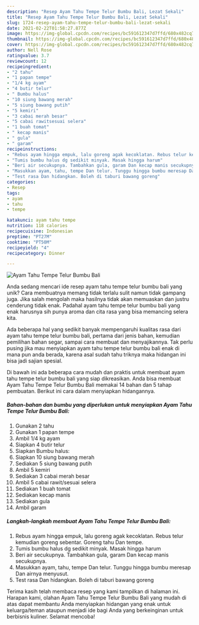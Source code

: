 ```yaml
---
description: "Resep Ayam Tahu Tempe Telur Bumbu Bali, Lezat Sekali"
title: "Resep Ayam Tahu Tempe Telur Bumbu Bali, Lezat Sekali"
slug: 1724-resep-ayam-tahu-tempe-telur-bumbu-bali-lezat-sekali
date: 2021-02-22T01:58:27.877Z
image: https://img-global.cpcdn.com/recipes/bc591612347d7ffd/680x482cq70/ayam-tahu-tempe-telur-bumbu-bali-foto-resep-utama.jpg
thumbnail: https://img-global.cpcdn.com/recipes/bc591612347d7ffd/680x482cq70/ayam-tahu-tempe-telur-bumbu-bali-foto-resep-utama.jpg
cover: https://img-global.cpcdn.com/recipes/bc591612347d7ffd/680x482cq70/ayam-tahu-tempe-telur-bumbu-bali-foto-resep-utama.jpg
author: Nell Rose
ratingvalue: 3.7
reviewcount: 12
recipeingredient:
- "2 tahu"
- "1 papan tempe"
- "1/4 kg ayam"
- "4 butir telur"
- " Bumbu halus"
- "10 siung bawang merah"
- "5 siung bawang putih"
- "5 kemiri"
- "3 cabai merah besar"
- "5 cabai rawitsesuai selera"
- "1 buah tomat"
- " kecap manis"
- " gula"
- " garam"
recipeinstructions:
- "Rebus ayam hingga empuk, lalu goreng agak kecoklatan. Rebus telur kemudian goreng sebentar. Goreng tahu Dan tempe."
- "Tumis bumbu halus dg sedikit minyak. Masak hingga harum"
- "Beri air secukupnya. Tambahkan gula, garam Dan kecap manis secukupnya."
- "Masukkan ayam, tahu, tempe Dan telur. Tunggu hingga bumbu meresap Dan airnya menyusut."
- "Test rasa Dan hidangkan. Boleh di taburi bawang goreng"
categories:
- Resep
tags:
- ayam
- tahu
- tempe

katakunci: ayam tahu tempe 
nutrition: 118 calories
recipecuisine: Indonesian
preptime: "PT27M"
cooktime: "PT50M"
recipeyield: "4"
recipecategory: Dinner

---
```



![Ayam Tahu Tempe Telur Bumbu Bali](https://img-global.cpcdn.com/recipes/bc591612347d7ffd/680x482cq70/ayam-tahu-tempe-telur-bumbu-bali-foto-resep-utama.jpg)

Anda sedang mencari ide resep ayam tahu tempe telur bumbu bali yang unik? Cara membuatnya memang tidak terlalu sulit namun tidak gampang juga. Jika salah mengolah maka hasilnya tidak akan memuaskan dan justru cenderung tidak enak. Padahal ayam tahu tempe telur bumbu bali yang enak harusnya sih punya aroma dan cita rasa yang bisa memancing selera kita.

Ada beberapa hal yang sedikit banyak mempengaruhi kualitas rasa dari ayam tahu tempe telur bumbu bali, pertama dari jenis bahan, kemudian pemilihan bahan segar, sampai cara membuat dan menyajikannya. Tak perlu pusing jika mau menyiapkan ayam tahu tempe telur bumbu bali enak di mana pun anda berada, karena asal sudah tahu triknya maka hidangan ini bisa jadi sajian spesial.




Di bawah ini ada beberapa cara mudah dan praktis untuk membuat ayam tahu tempe telur bumbu bali yang siap dikreasikan. Anda bisa membuat Ayam Tahu Tempe Telur Bumbu Bali memakai 14 bahan dan 5 tahap pembuatan. Berikut ini cara dalam menyiapkan hidangannya.

<!--inarticleads1-->

##### Bahan-bahan dan bumbu yang diperlukan untuk menyiapkan Ayam Tahu Tempe Telur Bumbu Bali:

1. Gunakan 2 tahu
1. Gunakan 1 papan tempe
1. Ambil 1/4 kg ayam
1. Siapkan 4 butir telur
1. Siapkan  Bumbu halus:
1. Siapkan 10 siung bawang merah
1. Sediakan 5 siung bawang putih
1. Ambil 5 kemiri
1. Sediakan 3 cabai merah besar
1. Ambil 5 cabai rawit/sesuai selera
1. Sediakan 1 buah tomat
1. Sediakan  kecap manis
1. Sediakan  gula
1. Ambil  garam




<!--inarticleads2-->

##### Langkah-langkah membuat Ayam Tahu Tempe Telur Bumbu Bali:

1. Rebus ayam hingga empuk, lalu goreng agak kecoklatan. Rebus telur kemudian goreng sebentar. Goreng tahu Dan tempe.
1. Tumis bumbu halus dg sedikit minyak. Masak hingga harum
1. Beri air secukupnya. Tambahkan gula, garam Dan kecap manis secukupnya.
1. Masukkan ayam, tahu, tempe Dan telur. Tunggu hingga bumbu meresap Dan airnya menyusut.
1. Test rasa Dan hidangkan. Boleh di taburi bawang goreng




Terima kasih telah membaca resep yang kami tampilkan di halaman ini. Harapan kami, olahan Ayam Tahu Tempe Telur Bumbu Bali yang mudah di atas dapat membantu Anda menyiapkan hidangan yang enak untuk keluarga/teman ataupun menjadi ide bagi Anda yang berkeinginan untuk berbisnis kuliner. Selamat mencoba!

